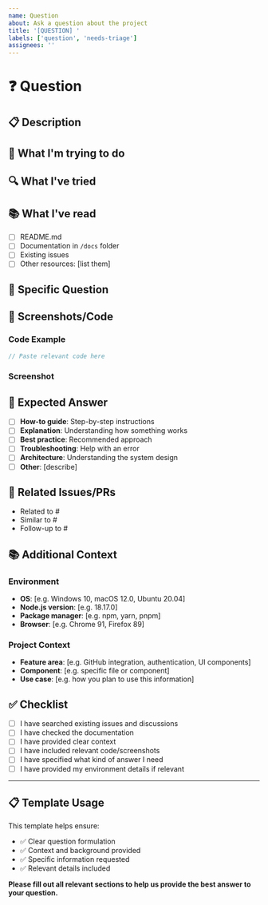 ```yaml
---
name: Question
about: Ask a question about the project
title: '[QUESTION] '
labels: ['question', 'needs-triage']
assignees: ''
---
```


# ❓ Question

## 📋 Description
<!-- A clear and concise description of your question -->

## 🎯 What I'm trying to do
<!-- Describe what you're trying to accomplish -->

## 🔍 What I've tried
<!-- Describe what you've already tried or researched -->

## 📚 What I've read
<!-- List any documentation, issues, or resources you've already checked -->

- [ ] README.md
- [ ] Documentation in `/docs` folder
- [ ] Existing issues
- [ ] Other resources: [list them]

## 🤔 Specific Question
<!-- What specific information do you need? -->

## 📸 Screenshots/Code
<!-- If applicable, add screenshots or code snippets to help explain your question -->

### Code Example
```typescript
// Paste relevant code here
```

### Screenshot
<!-- Add screenshots if helpful -->

## 🎯 Expected Answer
<!-- What kind of answer are you looking for? -->

- [ ] **How-to guide**: Step-by-step instructions
- [ ] **Explanation**: Understanding how something works
- [ ] **Best practice**: Recommended approach
- [ ] **Troubleshooting**: Help with an error
- [ ] **Architecture**: Understanding the system design
- [ ] **Other**: [describe]

## 🔗 Related Issues/PRs
<!-- Link to any related issues or pull requests -->

- Related to #
- Similar to #
- Follow-up to #

## 📚 Additional Context
<!-- Add any other context about your question -->

### Environment
<!-- If relevant, describe your environment -->

- **OS**: [e.g. Windows 10, macOS 12.0, Ubuntu 20.04]
- **Node.js version**: [e.g. 18.17.0]
- **Package manager**: [e.g. npm, yarn, pnpm]
- **Browser**: [e.g. Chrome 91, Firefox 89]

### Project Context
<!-- If relevant, describe your project context -->

- **Feature area**: [e.g. GitHub integration, authentication, UI components]
- **Component**: [e.g. specific file or component]
- **Use case**: [e.g. how you plan to use this information]

## ✅ Checklist
<!-- Please check the boxes that apply -->

- [ ] I have searched existing issues and discussions
- [ ] I have checked the documentation
- [ ] I have provided clear context
- [ ] I have included relevant code/screenshots
- [ ] I have specified what kind of answer I need
- [ ] I have provided my environment details if relevant

---

## 📋 Template Usage

This template helps ensure:
- ✅ Clear question formulation
- ✅ Context and background provided
- ✅ Specific information requested
- ✅ Relevant details included

**Please fill out all relevant sections to help us provide the best answer to your question.**
